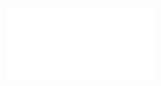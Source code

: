 <iframe src="//player.bilibili.com/player.html?aid=971338954&bvid=BV1zp4y1W7qf&cid=294929309&page=1" scrolling="no" border="0" frameborder="no" framespacing="0" allowfullscreen="true"> </iframe>

